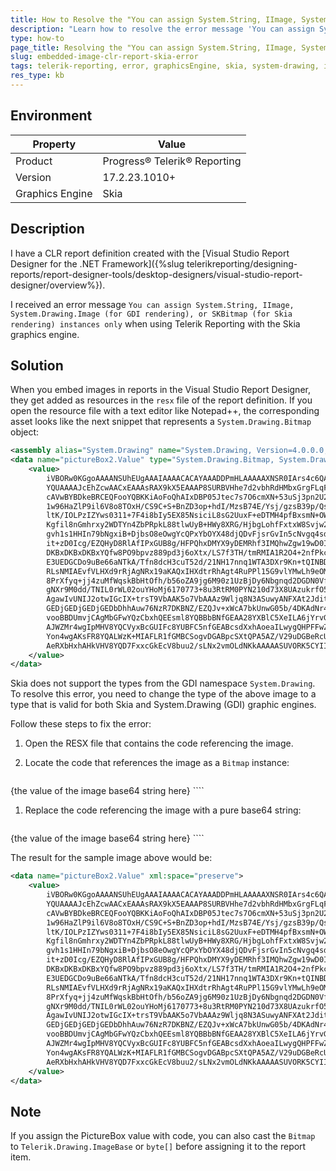 ```yaml
---
title: How to Resolve the "You can assign System.String, IImage, System.Drawing.Image" Error in Telerik Reporting
description: "Learn how to resolve the error message 'You can assign System.String, IImage, System.Drawing.Image (for GDI rendering), or SKBitmap (for Skia rendering) instances only'."
type: how-to
page_title: Resolving the "You can assign System.String, IImage, System.Drawing.Image" Error in Telerik Reporting
slug: embedded-image-clr-report-skia-error
tags: telerik-reporting, error, graphicsEngine, skia, system-drawing, image
res_type: kb
---
```


## Environment

| Property | Value |
| --- | --- |
| Product | Progress® Telerik® Reporting |
| Version | 17.2.23.1010+ |
| Graphics Engine | Skia |

## Description

I have a CLR report definition created with the [Visual Studio Report Designer for the .NET Framework]({%slug telerikreporting/designing-reports/report-designer-tools/desktop-designers/visual-studio-report-designer/overview%}).

I received an error message `You can assign System.String, IImage, System.Drawing.Image (for GDI rendering), or SKBitmap (for Skia rendering) instances only` when using Telerik Reporting with the Skia graphics engine.

## Solution

When you embed images in reports in the Visual Studio Report Designer, they get added as resources in the `resx` file of the report definition. If you open the resource file with a text editor like Notepad++, the corresponding asset looks like the next snippet that represents a `System.Drawing.Bitmap` object:

````XML
<assembly alias="System.Drawing" name="System.Drawing, Version=4.0.0.0, Culture=neutral, PublicKeyToken=b03f5f7f11d50a3a" />
<data name="pictureBox2.Value" type="System.Drawing.Bitmap, System.Drawing" mimetype="application/x-microsoft.net.object.bytearray.base64">
	<value>
		iVBORw0KGgoAAAANSUhEUgAAAIAAAACACAYAAADDPmHLAAAAAXNSR0IArs4c6QAAAARnQU1BAACxjwv8
		YQUAAAAJcEhZcwAACxEAAAsRAX9kX5EAAAP8SURBVHhe7d2vbhRdHMbxGrgFLqFBIEm4AAQahysWg8CR
		cAVwBYBDkeBRCEQFooYQBKKiAoFoQhAIxDBP05Jtec7s7O6cmXN+53uSj3pn2U2/Dx22f/LudV1Xhf2P
		1w96HaZlP9il6V8o8TOxH/CS9C+S+BnZD3op+hdI/MzsB74E/Ysj/gzsB39p/Qsj/kxsgCX1L4r4M7IR
		ltK/IOLPzIZYws0311+7F4i8bIy5EX85NsiciL8sG2UuxF+eDTMH4pfBxsmN+OWwgXIifllspFyIXx4b
		Kgfil8nGmhrxy2WDTYn4ZbPRpkL88tlwUyB+HWy8XRG/HjbgLohfFxtxW8Svjw25DeLXycbcFPHrZYNu
		gvh1s1HHIn79bNgxiB+DjbsO8eOwgYcQPxYbOYX48djQDvFjsrGvIn5cNvgq4sdmo1+49eQav6sXnA0v
		it+zD0Icg/EZQHyD8RlAfIPxGUB8g/HFPQhxDMYX9yDEMRhf3IMQhwZgw19wD0IcDKBxDKBxDKBxDKBx
		DKBxDKBxDKBxYQfw8PO9bpvz889pd3j6oXtx/LS7f3TH/tmRMIA1R2O4+2nfPkcEDGDE0WeFqJ8NGMDI
		E3UEDGCDo9uBe66aNTkA/Tfn8dcH3cuT52d/21NH17nnq1WTA3DXr9Kn+tQINBD3mFoxgIRn3x6dX335
		RLsNMIAEvfVLHXd9rRjAgNRx19aKAQxIHXdtrRhAgt4RuPPl15G9vlYMwLh9eOMstDtvv7+yj6kVA1ih
		8PrXfyq+jj4zuMfWqskBbHtOfh/b56oZA9jg6M90z1UzBjDy6Nbgnqd2DGDN0Vf+Iv9gCANInOjhLzQ5
		gNXr9M0dd/TNIL0rWL02ouYHoMj6170773+8u3RtRM0PYN210d73X8UAzukrfO5EvxUwgHOKnPohkMi3
		AgawIvUNIJ2otwIGcIX+trsT9VbAAK5o7VbAAAz9Wljq8N3ASuwyANFXAt2JditgAAn6odAWbgVhB4Bx
		GEDjGEDjGEDjGEDbDhhAuw76NzR7DKBNZ/EZQJv+xWcA7bkUnwG05b/4DKAdNr4wgPiS8YUBBKb/7a+L
		vooBBDUmvjCAgMbGFwYQzCbxhQEEsml8YQBBbBNfGEAA28YXBlC5XeILA6jYrvGFAVRqivjCACo0VXxh
		AJWZMr4wgIpMHV8YQCVyxBcGUIFc8YUBFC5nfGEABcsdXxhAoeaILwygQHPFFwZQmDnjCwMoyNzxhQEU
		Yon4wgAKsFR8YQALWzK+MIAFLR1fGMBCSogvDGABpcSXtQPA5AZ/V29uDGBeRcUXBjCf4uILA5hHkfGF
		AeRXbHxhAHkVHV8YQD7FxxcGkEcV8buu2/sLNx2vmOLdNKkAAAAASUVORK5CYII=
	</value>
</data>
````

Skia does not support the types from the GDI namespace `System.Drawing`. To resolve this error, you need to change the type of the above image to a type that is valid for both Skia and System.Drawing (GDI) graphic engines.

Follow these steps to fix the error:

1. Open the RESX file that contains the code referencing the image.
1. Locate the code that references the image as a `Bitmap` instance:

	````XML
<assembly alias="System.Drawing" name="System.Drawing, Version=4.0.0.0, Culture=neutral, PublicKeyToken=b03f5f7f11d50a3a" />
	<data name="{pictureBoxNameHere}.Value" type="System.Drawing.Bitmap, System.Drawing" mimetype="application/x-microsoft.net.object.bytearray.base64">
		<value>
			{the value of the image base64 string here}
		</value>
	</data>
````


1. Replace the code referencing the image with a pure base64 string:

	````XML
<data name="{pictureBoxNameHere}.Value" xml:space="preserve">
		<value>
			{the value of the image base64 string here}
		</value>
	</data>
````


The result for the sample image above would be:

````XML
<data name="pictureBox2.Value" xml:space="preserve">
	<value>
		iVBORw0KGgoAAAANSUhEUgAAAIAAAACACAYAAADDPmHLAAAAAXNSR0IArs4c6QAAAARnQU1BAACxjwv8
		YQUAAAAJcEhZcwAACxEAAAsRAX9kX5EAAAP8SURBVHhe7d2vbhRdHMbxGrgFLqFBIEm4AAQahysWg8CR
		cAVwBYBDkeBRCEQFooYQBKKiAoFoQhAIxDBP05Jtec7s7O6cmXN+53uSj3pn2U2/Dx22f/LudV1Xhf2P
		1w96HaZlP9il6V8o8TOxH/CS9C+S+BnZD3op+hdI/MzsB74E/Ysj/gzsB39p/Qsj/kxsgCX1L4r4M7IR
		ltK/IOLPzIZYws0311+7F4i8bIy5EX85NsiciL8sG2UuxF+eDTMH4pfBxsmN+OWwgXIifllspFyIXx4b
		Kgfil8nGmhrxy2WDTYn4ZbPRpkL88tlwUyB+HWy8XRG/HjbgLohfFxtxW8Svjw25DeLXycbcFPHrZYNu
		gvh1s1HHIn79bNgxiB+DjbsO8eOwgYcQPxYbOYX48djQDvFjsrGvIn5cNvgq4sdmo1+49eQav6sXnA0v
		it+zD0Icg/EZQHyD8RlAfIPxGUB8g/HFPQhxDMYX9yDEMRhf3IMQhwZgw19wD0IcDKBxDKBxDKBxDKBx
		DKBxDKBxDKBxYQfw8PO9bpvz889pd3j6oXtx/LS7f3TH/tmRMIA1R2O4+2nfPkcEDGDE0WeFqJ8NGMDI
		E3UEDGCDo9uBe66aNTkA/Tfn8dcH3cuT52d/21NH17nnq1WTA3DXr9Kn+tQINBD3mFoxgIRn3x6dX335
		RLsNMIAEvfVLHXd9rRjAgNRx19aKAQxIHXdtrRhAgt4RuPPl15G9vlYMwLh9eOMstDtvv7+yj6kVA1ih
		8PrXfyq+jj4zuMfWqskBbHtOfh/b56oZA9jg6M90z1UzBjDy6Nbgnqd2DGDN0Vf+Iv9gCANInOjhLzQ5
		gNXr9M0dd/TNIL0rWL02ouYHoMj6170773+8u3RtRM0PYN210d73X8UAzukrfO5EvxUwgHOKnPohkMi3
		AgawIvUNIJ2otwIGcIX+trsT9VbAAK5o7VbAAAz9Wljq8N3ASuwyANFXAt2JditgAAn6odAWbgVhB4Bx
		GEDjGEDjGEDjGEDbDhhAuw76NzR7DKBNZ/EZQJv+xWcA7bkUnwG05b/4DKAdNr4wgPiS8YUBBKb/7a+L
		vooBBDUmvjCAgMbGFwYQzCbxhQEEsml8YQBBbBNfGEAA28YXBlC5XeILA6jYrvGFAVRqivjCACo0VXxh
		AJWZMr4wgIpMHV8YQCVyxBcGUIFc8YUBFC5nfGEABcsdXxhAoeaILwygQHPFFwZQmDnjCwMoyNzxhQEU
		Yon4wgAKsFR8YQALWzK+MIAFLR1fGMBCSogvDGABpcSXtQPA5AZ/V29uDGBeRcUXBjCf4uILA5hHkfGF
		AeRXbHxhAHkVHV8YQD7FxxcGkEcV8buu2/sLNx2vmOLdNKkAAAAASUVORK5CYII=
	</value>
</data>
````

## Note

If you assign the PictureBox value with code, you can also cast the `Bitmap` to `Telerik.Drawing.ImageBase` or `byte[]` before assigning it to the report item.
